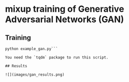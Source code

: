 
# mixup training of Generative Adversarial Networks (GAN)

## Training

```
python example_gan.py```

You need the `tqdm` package to run this script.

## Results

![](images/gan_results.png)
